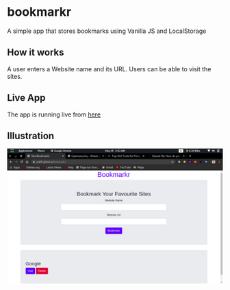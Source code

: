 # bookmarkr
A simple app that stores bookmarks using Vanilla JS and LocalStorage

## How it works
A user enters a Website name and its URL. Users can be able to visit the sites.


## Live App
The app is running live from [here](https://jod35.github.io/bookmarkr/)

## Illustration
!['Photo of app'](img/photo.png)